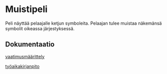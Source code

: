 # Muistipeli

Peli näyttää pelaajalle ketjun symboleita. Pelaajan tulee muistaa näkemänsä symbolit oikeassa järjestyksessä.


## Dokumentaatio

[vaatimusmäärittely](https://github.com/valtterin/otm-harjoitustyo/blob/master/Dokumentaatio/Vaatimusmaarittelymd.md)

[työaikakirjanpito](https://github.com/valtterin/otm-harjoitustyo/blob/master/Dokumentaatio/tyoaikakirjanpito.txt)
